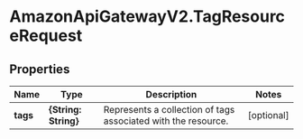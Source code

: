 # AmazonApiGatewayV2.TagResourceRequest

## Properties

Name | Type | Description | Notes
------------ | ------------- | ------------- | -------------
**tags** | **{String: String}** | Represents a collection of tags associated with the resource. | [optional] 


